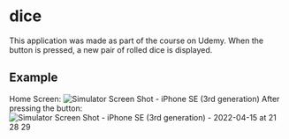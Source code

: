 # dice

This application was made as part of the course on Udemy. 
When the button is pressed, a new pair of rolled dice is displayed.

## Example

Home Screen:
![Simulator Screen Shot - iPhone SE (3rd generation)](https://user-images.githubusercontent.com/99369245/163609123-a70b471e-2684-4497-bd39-ea6f14582bdb.png=75x133)
After pressing the button:
![Simulator Screen Shot - iPhone SE (3rd generation) - 2022-04-15 at 21 28 29](https://user-images.githubusercontent.com/99369245/163609149-4584a745-adc4-4752-8fcb-022ca6dfe188.png=75x133)
